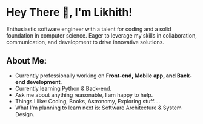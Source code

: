 # Hey There 👋, I'm Likhith!

Enthusiastic software engineer with a talent for coding and a solid foundation in computer science. Eager to leverage my skills in collaboration, communication, and development to drive innovative solutions.
<br/>


## About Me:

- Currently professionally working on **Front-end, Mobile app, and Back-end development**.
- Currently learning Python & Back-end.
- Ask me about anything reasonable, I am happy to help.
- Things I like: Coding, Books, Astronomy, Exploring stuff....
- What I'm planning to learn next is: Software Architecture & System Design.
